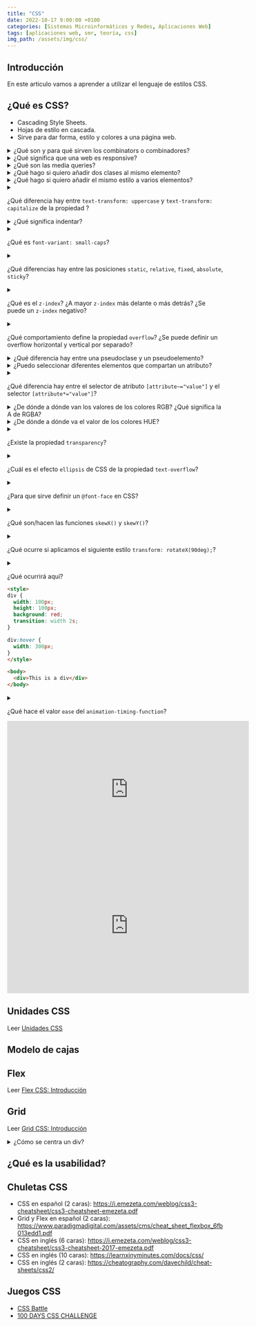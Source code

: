 ```yaml
---
title: "CSS"
date: 2022-10-17 9:00:00 +0100
categories: [Sistemas Microinformáticos y Redes, Aplicaciones Web]
tags: [aplicaciones web, smr, teoría, css]
img_path: /assets/img/css/
---
```


## Introducción

En este articulo vamos a aprender a utilizar el lenguaje de estilos CSS.

## ¿Qué es CSS?

- Cascading Style Sheets.
- Hojas de estilo en cascada.
- Sirve para dar forma, estilo y colores a una página web.

<details class="card mb-2">
  <summary class="card-header question">¿Qué son y para qué sirven los combinators o combinadores?</summary>
  <div class="card-body" markdown="1">

Al margen de la selección "básica" de elementos a través de CSS, que suele realizarse mediante clases e IDs, existe un amplio abanico de métodos para seleccionar elementos dependiendo de la estructura del documento HTML denominados combinadores CSS:

| Nombre  | Símbolo  | Ejemplo  | Significado |
|---|---|---|---|
| Agrupación de selectores  | `,`  | `p, a, div { }` | Se aplican estilos a varios elementos. |
| Selector descendiente  | Espacio | `#page div { }` | Se aplican estilos a elementos dentro de otros. |
| Selector hijo  | `>`  | `#page > div { }` | Se aplican estilos a elementos hijos directos. |
| Selector hermano adyacente  | `+` | `div + div { }` | Se aplican estilos a elementos que siguen a otros. |
| Selector hermano general  | `~`  | `div ~ div { }` | Se aplican estilos a elementos al mismo nivel. |
| Selector universal  | `*`  | `#page * { }`  | Se aplican estilos a todos los elementos. |

<!-- Comentario para que no se descuajeringue la cosa -->
  </div>
</details>

<details class="card mb-2">
  <summary class="card-header question">¿Qué significa que una web es responsive?</summary>
  <div class="card-body" markdown="1">

El diseño web responsive o adaptativo es una técnica de diseño web que busca la correcta visualización de una misma página en distintos dispositivos. Desde ordenadores de escritorio a tablets y móviles.

Hoy en día accedemos a sitios web desde todo tipo de dispositivos; ordenador, tablet, smartphone… por lo que, cada vez más, nos surge la necesidad de que nuestra web se adapte a los diferentes tamaños de los mismos.
    
<!-- Comentario para que no se descuajeringue la cosa -->
  </div>
</details>

<details class="card mb-2">
  <summary class="card-header question">¿Qué son las media queries?</summary>
  <div class="card-body" markdown="1">

Media queries o consultas sobre el medio permiten colocar diferentes propiedades en función de:

- Si el medio es una pantalla o una impresora
- El tamaño de la pantalla
- La resolución de la pantalla
- La orientación de la pantalla
- Etc.

Puedes visitar <https://www.w3schools.com/css/css3_mediaqueries.asp> para saber más.

<!-- Comentario para que no se descuajeringue la cosa -->
  </div>
</details>

<details class="card mb-2">
  <summary class="card-header question">¿Qué hago si quiero añadir dos clases al mismo elemento?</summary>
  <div class="card-body" markdown="1">

Los separo con un espacio.

<!-- Comentario para que no se descuajeringue la cosa -->
  </div>
</details>

<details class="card mb-2">
  <summary class="card-header question">¿Qué hago si quiero añadir el mismo estilo a varios elementos?</summary>
  <div class="card-body" markdown="1">

Puedo usar la coma.

<!-- Comentario para que no se descuajeringue la cosa -->
  </div>
</details>

<details class="card mb-2">
  <summary class="card-header question" markdown="1">

¿Qué diferencia hay entre `text-transform: uppercase` y `text-transform: capitalize` de la propiedad ?

  </summary>
  <div class="card-body" markdown="1">

- `uppercase` para convertir textos a mayúsculas.
- `lowercase` para convertir textos a minúsculas.
- `capitalize` poner sólo la primera letra en mayúscula.

<!-- Comentario para que no se descuajeringue la cosa -->
  </div>
</details>

<details class="card mb-2">
  <summary class="card-header question">¿Qué significa indentar?</summary>
  <div class="card-body" markdown="1">

Se llama indentación de código al hecho de utilizar sangrado (mover ligeramente hacia la derecha) en las líneas de código para facilitar la lectura, e indicar visualmente si nos encontramos en el interior de una función, bucle, condicional, etc...

Si quieres saber más puedes leer el artículo [Indentación de código](https://lenguajejs.com/javascript/introduccion/indentacion/).

<!-- Comentario para que no se descuajeringue la cosa -->
  </div>
</details>



<details class="card mb-2">
  <summary class="card-header question" markdown="1">

¿Qué es `font-variant: small-caps`?

  </summary>
  <div class="card-body" markdown="1">

Puedes verlo en [aquí](https://www.w3schools.com/cssref/tryit.php?filename=trycss_font-variant).

<!-- Comentario para que no se descuajeringue la cosa -->
  </div>
</details>


<details class="card mb-2">
  <summary class="card-header question" markdown="1">
  
¿Qué diferencias hay entre las posiciones `static`, `relative`, `fixed`, `absolute`, `sticky`?
  
  </summary>
  <div class="card-body" markdown="1">

<iframe width="560" height="315" src="https://www.youtube.com/embed/_e0ddNlc0Y8?si=pOfSizf5pKSrqzxV" title="YouTube video player" frameborder="0" allow="accelerometer; autoplay; clipboard-write; encrypted-media; gyroscope; picture-in-picture; web-share" allowfullscreen></iframe>

Leer [La propiedad position](https://lenguajecss.com/css/maquetacion-y-colocacion/posicionamiento-css/)

<!-- Comentario para que no se descuajeringue la cosa -->
  </div>
</details>

<details class="card mb-2">
  <summary class="card-header question" markdown="1">

¿Qué es el `z-index`? ¿A mayor `z-index` más delante o más detrás? ¿Se puede un `z-index` negativo?

  </summary>
  <div class="card-body" markdown="1">

Coloca un elemento en el eje de profundidad, más cerca o más lejos del usuario.

<!-- Comentario para que no se descuajeringue la cosa -->
  </div>
</details>

<details class="card mb-2">
  <summary class="card-header question" markdown="1">

¿Qué comportamiento define la propiedad `overflow`? ¿Se puede definir un overflow horizontal y vertical por separado?

  </summary>
  <div class="card-body" markdown="1">

La propiedad `overflow` (desbordamiento en español) establece el comportamiento de desbordamiento. Es similar al menú de Google Sheets que se ve en la siguiente Figura.

![Overflow o desbordamiento en Google Sheet](overflow.png)
_Overflow o desbordamiento en Google Sheet_

Se puede definir tanto el overflow tanto en el eje X como en el eje Y con las propiedades `overflow-x` y `overflow-y` respectivamente.

Lee el apartado [La propiedad overflow del artículo ](https://lenguajecss.com/css/modelo-de-cajas/que-es/#la-propiedad-overflow) si quieres saber más.

<!-- Comentario para que no se descuajeringue la cosa -->
  </div>
</details>


<details class="card mb-2">
  <summary class="card-header question">¿Qué diferencia hay entre una pseudoclase y un pseudoelemento?</summary>
  <div class="card-body" markdown="1">

[Pseudoclases CSS](https://lenguajecss.com/css/selectores/pseudoclases/)

[Pseudoelementos CSS](https://lenguajecss.com/css/selectores/pseudoelementos/)

<!-- Comentario para que no se descuajeringue la cosa -->
  </div>
</details>

<details class="card mb-2">
  <summary class="card-header question">¿Puedo seleccionar diferentes elementos que compartan un atributo?</summary>
  <div class="card-body" markdown="1">

Si. Es el llamado selector por atributo que está explicado en el artículo [Atributos CSS](https://lenguajecss.com/css/selectores/atributos/).

<!-- Comentario para que no se descuajeringue la cosa -->
  </div>
</details>

<details class="card mb-2">
  <summary class="card-header question" markdown="1">

¿Qué diferencia hay entre el selector de atributo `[attribute~="value"]` y el  selector `[attribute*="value"]`?

  </summary>
  <div class="card-body" markdown="1">

- `[attribute*="value"]` indica que el atributo `atribute` contiene el texto `value`.
- `[attribute~="value"]` nos permitiría seleccionar los elementos HTML que tengan un atributo con una lista de palabras separadas por espacios, donde una de ellas es el texto que hemos escrito a continuación. Se trata de una versión más restrictiva del comparador `*=`.

Lee el artículo [Atributos CSS](https://lenguajecss.com/css/selectores/atributos/) si quieres saber más.

<!-- Comentario para que no se descuajeringue la cosa -->
  </div>
</details>

<details class="card mb-2">
  <summary class="card-header question">¿De dónde a dónde van los valores de los colores RGB? ¿Qué significa la A de RGBA?</summary>
  <div class="card-body" markdown="1">

Las formas de indicar un color en CSS son las siguientes:

| Esquema   | Nombre                                  | Descripción                                                       |
|-----------|-----------------------------------------|-------------------------------------------------------------------|
| `red`     | Palabra clave predefinida               | Establece un color mediante una palabra clave predefinida.        |
| `rgb()`   | Función RGB                             | Utiliza una función rgb() (rojo, verde, azul).                    |
| `rgba()`  | Función RGB con canal alfa              | Función rgb() o rgba() con un canal alfa (opacidad) añadido.      |
| `#rrggbb` | Código RGB hexadecimal                  | Notación RGB abreviada en hexadecimal.                            |
| `#rgb`    | Código RGB hexadecimal con canal alfa   | Notación RGB abreviada en hexadecimal con un canal alfa añadido.  |
| `hsl()`   | Función HSL                             | Función hsl() (matiz de color, saturación y brillo).              |
| `hsla()`  | Función HSL con canal alfa              | Función hsl() o hsla() con un canal alfa añadido.                 |

Puedes probarlo tú mismo en [este enlace](https://www.w3schools.com/cssref/tryit.php?filename=trycss_func_rgba).

<!-- Comentario para que no se descuajeringue la cosa -->
  </div>
</details>

<details class="card mb-2">
  <summary class="card-header question">¿De dónde a dónde va el valor de los colores HUE?</summary>
  <div class="card-body" markdown="1">

Las siglas HSL significan matiz de color (hue), saturación y luminosidad (brillo). La primera cifra selecciona el matiz de color, representado con H en el círculo exterior de la imagen. Se trata de un valor ANGLE  de 0deg a 360deg. Por otro lado, las dos siguientes, son el porcentaje PERCENT de saturación y el brillo del color, respectivamente, en ambos casos un valor de 0% a 100%.

Leer [Formato HSL](https://lenguajecss.com/css/colores-y-fondos/colores-css/#formato-hsl).

<!-- Comentario para que no se descuajeringue la cosa -->
  </div>
</details>

<details class="card mb-2">
  <summary class="card-header question" markdown="1">

¿Existe la propiedad `transparency`?

  </summary>
  <div class="card-body" markdown="1">

No. Existe la `opacity`.

<!-- Comentario para que no se descuajeringue la cosa -->
  </div>
</details>

<details class="card mb-2">
  <summary class="card-header question" markdown="1">

¿Cuál  es el efecto `ellipsis` de CSS de la propiedad `text-overflow`?

  </summary>
  <div class="card-body" markdown="1">

Cuando el texto no cabe, se añaden puntos suspensivos.

Puedes ver el comportamiento de la propiedad `text-overflow` en [este enlace](https://www.w3schools.com/cssref/tryit.php?filename=trycss3_text-overflow).

<!-- Comentario para que no se descuajeringue la cosa -->
  </div>
</details>

<details class="card mb-2">
  <summary class="card-header question" markdown="1">

¿Para que  sirve definir un `@font-face` en CSS?

  </summary>
  <div class="card-body" markdown="1">

La regla @font-face permite descargar una fuente o tipografía de una página web, cargarla en el navegador y utilizarla en nuestras páginas aunque no esté instalada en el sistema. Todo ello de forma transparente al usuario, sin que deba realizar ninguna acción.

<!-- Comentario para que no se descuajeringue la cosa -->
  </div>
</details>

<details class="card mb-2">
  <summary class="card-header question" markdown="1">

¿Qué son/hacen las funciones `skewX()` y `skewY()`?

  </summary>
  <div class="card-body" markdown="1">

Las funciones de deformación disponibles en CSS son las siguientes:

| Funciones   | Significado                                                                  |
|-------------|------------------------------------------------------------------------------|
| skewX(xdeg) | Establece un ángulo de ANGLE xdeg para una deformación 2D respecto al eje X. |
| skewY(ydeg) | Establece un ángulo de ANGLE ydeg para una deformación 2D respecto al eje Y. |

Puedes ver el comportamiento de esta propiedad en [este enlace](https://www.w3schools.com/css/tryit.asp?filename=trycss3_transform_skew).

<!-- Comentario para que no se descuajeringue la cosa -->
  </div>
</details>

<details class="card mb-2">
  <summary class="card-header question" markdown="1">

¿Qué ocurre si aplicamos el siguiente estilo `transform: rotateX(90deg);`?

  </summary>
  <div class="card-body" markdown="1">

Puedes ver el comportamiento de esta propiedad en [este enlace](https://www.w3schools.com/css/tryit.asp?filename=trycss3_transform_rotate).

<!-- Comentario para que no se descuajeringue la cosa -->
  </div>
</details>

<details class="card mb-2">
  <summary class="card-header question" markdown="1">

¿Qué ocurrirá aquí?

```html
<style>
div {
  width: 100px;
  height: 100px;
  background: red;
  transition: width 2s;
}

div:hover {
  width: 300px;
}
</style>

<body>
  <div>This is a div</div>
</body>
```

  </summary>
  <div class="card-body" markdown="1">

Que el ancho del div se modificará dependiendo de si el ratón está encima del mismo o no.

<!-- Comentario para que no se descuajeringue la cosa -->
  </div>
</details>

<details class="card mb-2">
  <summary class="card-header question" markdown="1">
  
¿Qué hace el valor `ease` del `animation-timing-function`?
  
  </summary>
  <div class="card-body" markdown="1">

Mira este ejemplo de W3Schools [Elements with Different timing function Values](https://www.w3schools.com/cssref/tryit.asp?filename=trycss3_animation-timing-function2)

<!-- Comentario para que no se descuajeringue la cosa -->
  </div>
</details>

<iframe width="560" height="315" src="https://www.youtube.com/embed/3yM5uXp-T_0" title="YouTube video player" frameborder="0" allow="accelerometer; autoplay; clipboard-write; encrypted-media; gyroscope; picture-in-picture" allowfullscreen></iframe>

<iframe width="560" height="315" src="https://www.youtube.com/embed/hfnMLsWQb1w" title="YouTube video player" frameborder="0" allow="accelerometer; autoplay; clipboard-write; encrypted-media; gyroscope; picture-in-picture" allowfullscreen></iframe>

## Unidades CSS

Leer [Unidades CSS](https://lenguajecss.com/css/modelo-de-cajas/unidades-css/)

## Modelo de cajas



## Flex

Leer [Flex CSS: Introducción](https://lenguajecss.com/css/maquetacion-y-colocacion/flex/)

## Grid

Leer [Grid CSS: Introducción](https://lenguajecss.com/css/maquetacion-y-colocacion/grid-css/)

<details class="card mb-2">
  <summary class="card-header question">¿Cómo se centra un div?</summary>
  <div class="card-body" markdown="1">

<blockquote class="instagram-media" data-instgrm-permalink="https://www.instagram.com/reel/CmElS8mj5A3/?utm_source=ig_embed&amp;utm_campaign=loading" data-instgrm-version="14" style=" background:#FFF; border:0; border-radius:3px; box-shadow:0 0 1px 0 rgba(0,0,0,0.5),0 1px 10px 0 rgba(0,0,0,0.15); margin: 1px; max-width:540px; min-width:326px; padding:0; width:99.375%; width:-webkit-calc(100% - 2px); width:calc(100% - 2px);"><div style="padding:16px;"> <a href="https://www.instagram.com/reel/CmElS8mj5A3/?utm_source=ig_embed&amp;utm_campaign=loading" style=" background:#FFFFFF; line-height:0; padding:0 0; text-align:center; text-decoration:none; width:100%;" target="_blank"> <div style=" display: flex; flex-direction: row; align-items: center;"> <div style="background-color: #F4F4F4; border-radius: 50%; flex-grow: 0; height: 40px; margin-right: 14px; width: 40px;"></div> <div style="display: flex; flex-direction: column; flex-grow: 1; justify-content: center;"> <div style=" background-color: #F4F4F4; border-radius: 4px; flex-grow: 0; height: 14px; margin-bottom: 6px; width: 100px;"></div> <div style=" background-color: #F4F4F4; border-radius: 4px; flex-grow: 0; height: 14px; width: 60px;"></div></div></div><div style="padding: 19% 0;"></div> <div style="display:block; height:50px; margin:0 auto 12px; width:50px;"><svg width="50px" height="50px" viewBox="0 0 60 60" version="1.1" xmlns="https://www.w3.org/2000/svg" xmlns:xlink="https://www.w3.org/1999/xlink"><g stroke="none" stroke-width="1" fill="none" fill-rule="evenodd"><g transform="translate(-511.000000, -20.000000)" fill="#000000"><g><path d="M556.869,30.41 C554.814,30.41 553.148,32.076 553.148,34.131 C553.148,36.186 554.814,37.852 556.869,37.852 C558.924,37.852 560.59,36.186 560.59,34.131 C560.59,32.076 558.924,30.41 556.869,30.41 M541,60.657 C535.114,60.657 530.342,55.887 530.342,50 C530.342,44.114 535.114,39.342 541,39.342 C546.887,39.342 551.658,44.114 551.658,50 C551.658,55.887 546.887,60.657 541,60.657 M541,33.886 C532.1,33.886 524.886,41.1 524.886,50 C524.886,58.899 532.1,66.113 541,66.113 C549.9,66.113 557.115,58.899 557.115,50 C557.115,41.1 549.9,33.886 541,33.886 M565.378,62.101 C565.244,65.022 564.756,66.606 564.346,67.663 C563.803,69.06 563.154,70.057 562.106,71.106 C561.058,72.155 560.06,72.803 558.662,73.347 C557.607,73.757 556.021,74.244 553.102,74.378 C549.944,74.521 548.997,74.552 541,74.552 C533.003,74.552 532.056,74.521 528.898,74.378 C525.979,74.244 524.393,73.757 523.338,73.347 C521.94,72.803 520.942,72.155 519.894,71.106 C518.846,70.057 518.197,69.06 517.654,67.663 C517.244,66.606 516.755,65.022 516.623,62.101 C516.479,58.943 516.448,57.996 516.448,50 C516.448,42.003 516.479,41.056 516.623,37.899 C516.755,34.978 517.244,33.391 517.654,32.338 C518.197,30.938 518.846,29.942 519.894,28.894 C520.942,27.846 521.94,27.196 523.338,26.654 C524.393,26.244 525.979,25.756 528.898,25.623 C532.057,25.479 533.004,25.448 541,25.448 C548.997,25.448 549.943,25.479 553.102,25.623 C556.021,25.756 557.607,26.244 558.662,26.654 C560.06,27.196 561.058,27.846 562.106,28.894 C563.154,29.942 563.803,30.938 564.346,32.338 C564.756,33.391 565.244,34.978 565.378,37.899 C565.522,41.056 565.552,42.003 565.552,50 C565.552,57.996 565.522,58.943 565.378,62.101 M570.82,37.631 C570.674,34.438 570.167,32.258 569.425,30.349 C568.659,28.377 567.633,26.702 565.965,25.035 C564.297,23.368 562.623,22.342 560.652,21.575 C558.743,20.834 556.562,20.326 553.369,20.18 C550.169,20.033 549.148,20 541,20 C532.853,20 531.831,20.033 528.631,20.18 C525.438,20.326 523.257,20.834 521.349,21.575 C519.376,22.342 517.703,23.368 516.035,25.035 C514.368,26.702 513.342,28.377 512.574,30.349 C511.834,32.258 511.326,34.438 511.181,37.631 C511.035,40.831 511,41.851 511,50 C511,58.147 511.035,59.17 511.181,62.369 C511.326,65.562 511.834,67.743 512.574,69.651 C513.342,71.625 514.368,73.296 516.035,74.965 C517.703,76.634 519.376,77.658 521.349,78.425 C523.257,79.167 525.438,79.673 528.631,79.82 C531.831,79.965 532.853,80.001 541,80.001 C549.148,80.001 550.169,79.965 553.369,79.82 C556.562,79.673 558.743,79.167 560.652,78.425 C562.623,77.658 564.297,76.634 565.965,74.965 C567.633,73.296 568.659,71.625 569.425,69.651 C570.167,67.743 570.674,65.562 570.82,62.369 C570.966,59.17 571,58.147 571,50 C571,41.851 570.966,40.831 570.82,37.631"></path></g></g></g></svg></div><div style="padding-top: 8px;"> <div style=" color:#3897f0; font-family:Arial,sans-serif; font-size:14px; font-style:normal; font-weight:550; line-height:18px;">Ver esta publicación en Instagram</div></div><div style="padding: 12.5% 0;"></div> <div style="display: flex; flex-direction: row; margin-bottom: 14px; align-items: center;"><div> <div style="background-color: #F4F4F4; border-radius: 50%; height: 12.5px; width: 12.5px; transform: translateX(0px) translateY(7px);"></div> <div style="background-color: #F4F4F4; height: 12.5px; transform: rotate(-45deg) translateX(3px) translateY(1px); width: 12.5px; flex-grow: 0; margin-right: 14px; margin-left: 2px;"></div> <div style="background-color: #F4F4F4; border-radius: 50%; height: 12.5px; width: 12.5px; transform: translateX(9px) translateY(-18px);"></div></div><div style="margin-left: 8px;"> <div style=" background-color: #F4F4F4; border-radius: 50%; flex-grow: 0; height: 20px; width: 20px;"></div> <div style=" width: 0; height: 0; border-top: 2px solid transparent; border-left: 6px solid #f4f4f4; border-bottom: 2px solid transparent; transform: translateX(16px) translateY(-4px) rotate(30deg)"></div></div><div style="margin-left: auto;"> <div style=" width: 0px; border-top: 8px solid #F4F4F4; border-right: 8px solid transparent; transform: translateY(16px);"></div> <div style=" background-color: #F4F4F4; flex-grow: 0; height: 12px; width: 16px; transform: translateY(-4px);"></div> <div style=" width: 0; height: 0; border-top: 8px solid #F4F4F4; border-left: 8px solid transparent; transform: translateY(-4px) translateX(8px);"></div></div></div> <div style="display: flex; flex-direction: column; flex-grow: 1; justify-content: center; margin-bottom: 24px;"> <div style=" background-color: #F4F4F4; border-radius: 4px; flex-grow: 0; height: 14px; margin-bottom: 6px; width: 224px;"></div> <div style=" background-color: #F4F4F4; border-radius: 4px; flex-grow: 0; height: 14px; width: 144px;"></div></div></a><p style=" color:#c9c8cd; font-family:Arial,sans-serif; font-size:14px; line-height:17px; margin-bottom:0; margin-top:8px; overflow:hidden; padding:8px 0 7px; text-align:center; text-overflow:ellipsis; white-space:nowrap;"><a href="https://www.instagram.com/reel/CmElS8mj5A3/?utm_source=ig_embed&amp;utm_campaign=loading" style=" color:#c9c8cd; font-family:Arial,sans-serif; font-size:14px; font-style:normal; font-weight:normal; line-height:17px; text-decoration:none;" target="_blank">Una publicación compartida de midudev • Programación y Desarrollo JavaScript (@midu.dev)</a></p></div></blockquote> <script async src="//www.instagram.com/embed.js"></script>

<!-- Comentario para que no se descuajeringue la cosa -->
  </div>
</details>

## ¿Qué es la usabilidad?



## Chuletas CSS

- CSS en español (2 caras): <https://i.emezeta.com/weblog/css3-cheatsheet/css3-cheatsheet-emezeta.pdf>
- Grid y Flex en español (2 caras): <https://www.paradigmadigital.com/assets/cms/cheat_sheet_flexbox_6fb013edd1.pdf>
- CSS en inglés (6 caras): <https://i.emezeta.com/weblog/css3-cheatsheet/css3-cheatsheet-2017-emezeta.pdf>
- CSS en inglés (10 caras): <https://learnxinyminutes.com/docs/css/>
- CSS en inglés (2 caras): <https://cheatography.com/davechild/cheat-sheets/css2/>

## Juegos CSS

- [CSS Battle](https://cssbattle.dev/)
- [100 DAYS CSS CHALLENGE](https://100dayscss.com/)
